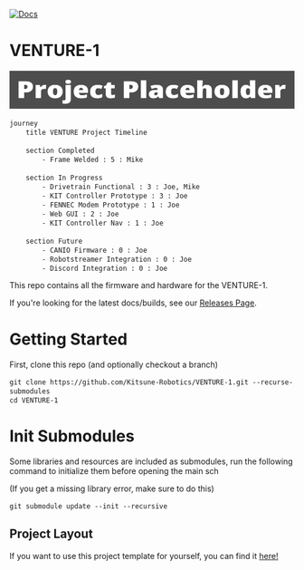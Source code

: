 [![Docs](https://github.com/Kitsune-Robotics/VENTURE-1/actions/workflows/docs_workflow.yml/badge.svg)](https://github.com/Kitsune-Robotics/VENTURE-1/actions/workflows/docs_workflow.yml)


# VENTURE-1

![Banner](Static/Banner.png)

```mermaid
journey
    title VENTURE Project Timeline

    section Completed
        - Frame Welded : 5 : Mike

    section In Progress
        - Drivetrain Functional : 3 : Joe, Mike
        - KIT Controller Prototype : 3 : Joe
        - FENNEC Modem Prototype : 1 : Joe
        - Web GUI : 2 : Joe
        - KIT Controller Nav : 1 : Joe

    section Future
        - CANIO Firmware : 0 : Joe
        - Robotstreamer Integration : 0 : Joe
        - Discord Integration : 0 : Joe

```

This repo contains all the firmware and hardware for the VENTURE-1.

If you're looking for the latest docs/builds, see our [Releases Page](https://github.com/Kitsune-Robotics/VENTURE-1/releases).

# Getting Started

First, clone this repo (and optionally checkout a branch)

```shell
git clone https://github.com/Kitsune-Robotics/VENTURE-1.git --recurse-submodules
cd VENTURE-1
```

# Init Submodules

Some libraries and resources are included as submodules, run the following
command to initialize them before opening the main sch

(If you get a missing library error, make sure to do this)

```shell
git submodule update --init --recursive
```


## Project Layout

If you want to use this project template for yourself, you can find it [here!](https://github.com/KenwoodFox/Project-Template)
